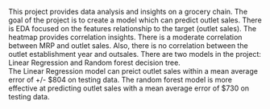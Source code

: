 
This project provides data analysis and insights on a grocery chain.  The goal of the project is to create a model which can predict outlet sales.  There is EDA focused on the features relationship to the target (outlet sales).
The heatmap provides correlation insights. There is a moderate correlation between MRP and outlet sales. Also, there is no correlation between the outlet establishment year and outsales. 
There are two models in the project: Linear Regression and Random forest decision tree.  
The Linear Regression model can preict outlet sales within a mean average error of +/- $804 on testing data. 
The random forest model is more effective at predicting outlet sales with a mean average error of $730 on testing data.
